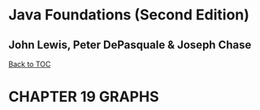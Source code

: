 # **Java Foundations (Second Edition)**
## John Lewis, Peter DePasquale & Joseph Chase

[Back to TOC](THE%20BOOK%20ONJAVA.md)

# CHAPTER 19 GRAPHS